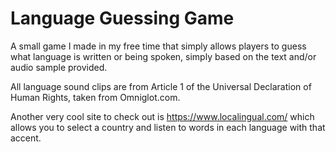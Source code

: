 # Language Guessing Game

A small game I made in my free time that simply allows players
to guess what language is written or being spoken, simply based
on the text and/or audio sample provided. 

All language sound clips are from Article 1 of the Universal 
Declaration of Human Rights, taken from Omniglot.com.

Another very cool site to check out is https://www.localingual.com/
which allows you to select a country and listen to words in each
language with that accent. 
